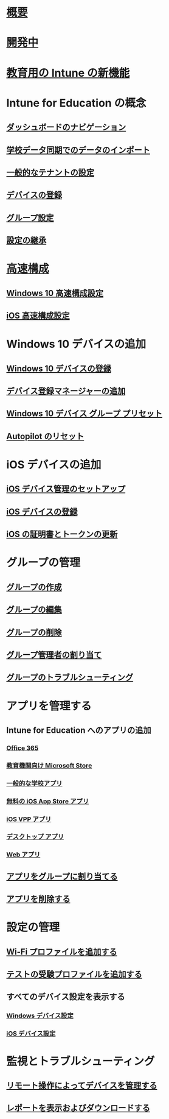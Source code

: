 # [概要](what-is-intune-for-education.md)
# [開発中](in-development.md)
# [教育用の Intune の新機能](whats-new-in-edu.md)
# Intune for Education の概念
## [ダッシュボードのナビゲーション](navigate-my-dashboard-edu.md)
## [学校データ同期でのデータのインポート](what-is-school-data-sync.md)
## [一般的なテナントの設定](edu-tenant-general-settings.md)
## [デバイスの登録](how-should-I-enroll-devices.md)
## [グループ設定](about-group-settings-edu.md)
## [設定の継承](settings-inheritance.md)
# [高速構成](express-configuration-intune-edu.md)
## [Windows 10 高速構成設定](edu-express-config-settings-windows.md)
## [iOS 高速構成設定](edu-express-config-settings-ios.md)
# Windows 10 デバイスの追加
## [Windows 10 デバイスの登録](add-devices-windows.md)
## [デバイス登録マネージャーの追加](add-enrollment-managers.md)
## [Windows 10 デバイス グループ プリセット](all-devices-group-presets-windows-edu.md)
## [Autopilot のリセット](autopilot-reset.md)
# iOS デバイスの追加
## [iOS デバイス管理のセットアップ](setup-ios-device-management.md)
## [iOS デバイスの登録](add-devices-ios-edu.md)
## [iOS の証明書とトークンの更新](renew-ios-certificate-token.md)
# グループの管理
## [グループの作成](create-groups.md)
## [グループの編集](edit-groups-intune-for-edu.md)
## [グループの削除](delete-group-intune-for-education.md)
## [グループ管理者の割り当て](group-admin-delegate.md)
## [グループのトラブルシューティング](troubleshoot-groups-intune-for-edu.md)
# アプリを管理する
## Intune for Education へのアプリの追加
### [Office 365](install-office.md)
### [教育機関向け Microsoft Store](acquire-store-apps.md)
### [一般的な学校アプリ](add-popular-apps-edu.md)
### [無料の iOS App Store アプリ](add-apps-ios.md)
### [iOS VPP アプリ](add-vpp-apps-ios.md)
### [デスクトップ アプリ](add-desktop-apps-edu.md)
### [Web アプリ](add-web-apps-edu.md)
## [アプリをグループに割り当てる](assign-apps.md)
## [アプリを削除する](delete-apps-intune-edu.md)
# 設定の管理
## [Wi-Fi プロファイルを追加する](add-wi-fi-profile.md)
## [テストの受験プロファイルを追加する](take-a-test-profiles.md) 
## すべてのデバイス設定を表示する
### [Windows デバイス設定](all-edu-settings-windows.md)
### [iOS デバイス設定](all-edu-settings-ios.md) 
# 監視とトラブルシューティング
## [リモート操作によってデバイスを管理する](edu-device-remote-actions.md)
## [レポートを表示およびダウンロードする](what-are-reports.md)
